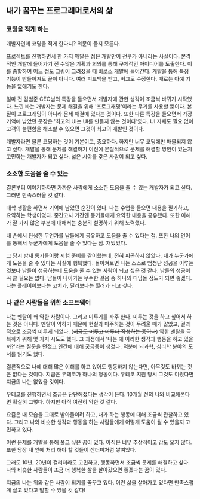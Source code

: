 ## 내가 꿈꾸는 프로그래머로서의 삶
### 코딩을 적게 하는

개발자인데 코딩을 적게 한다니? 의문이 들지 모른다.

프로젝트를 진행하면서 한 가지 깨달은 점은 개발만이 전부가 아니라는 사실이다. 본격적인 개발에 들어가기 전 수많은 기획과 회의를 통해 구체적인 아이디어를 도출한다. 이를 종합하여 어느 정도 그림이 그려졌을 때 비로소 개발에 들어간다. 개발을 통해 특정 기능이 만들어져도 끝이 아니다. 여러 피드백을 받고, 버그도 수정한다. 때로는 아예 기능을 없애기도 한다.

얼마 전 김범준 CEO님의 특강을 들으면서 개발자에 관한 생각이 조금씩 바뀌기 시작했다. 느낀 바는 개발자는 문제 해결을 위해 '프로그래밍'이라는 무기를 사용할 뿐이다. 본질이 프로그래밍이 아니라 문제 해결에 있다는 것이다. 또한 다른 특강을 들으면서 가장 기억에 남았던 문장은 '최고의 UI는 UI를 만들지 않는 것이다'였다. UI 자체도 필요 없이 고객의 불편함을 해소할 수 있으면 그것이 최고의 개발인 것이다.

개발자라면 물론 코딩하는 것이 기본이고, 중요하다. 하지만 너무 코딩에만 매몰되지 않고 싶다. 개발을 통해 문제를 해결하기 이전에 본질적으로 문제를 해결할 방안이 있는지 고민하는 개발자가 되고 싶다. 넓은 시야를 갖은 사람이 되고 싶다. 

### 소소한 도움을 줄 수 있는

결론부터 이야기하자면 가까운 사람에게 소소한 도움을 줄 수 있는 개발자가 되고 싶다. 그러면 만족스러울 것 같다.

대학 생활을 하면서 기억에 남았던 순간이 있다. 나는 수업을 들으면 내용을 필기하고, 요약하는 학생이었다. 중간고사 기간엔 동기들에게 요약한 내용을 공유했다. 또한 이해가 잘 가지 않은 부분에 대해서는 충분히 설명하기 위해 노력했다. 

내 손에서 탄생한 무언가를 남들에게 공유하고 도움을 줄 수 있다는 점. 또한 나의 언어를 통해서 누군가에게 도움을 줄 수 있다는 점. 재밌었다.

그 당시 밤새 동기들이랑 시험 준비를 같이했는데, 전혀 피곤하지 않았다. 내가 누군가에게 도움을 줄 수 있다는 사실에 행복했다. 돌이켜보면 나는 스스로 엄청난 성공을 이루는 것보다 남들이 성공하는데 도움을 줄 수 있는 사람이 되고 싶은 것 같다. 남들의 성공이 꼭 클 필요는 없다. 남들이 나아가는 무수한 걸음 중 하나의 디딤돌 정도가 되면 좋겠다. 나는 플레이어보다는 코치가, 딜러보다는 힐러가 되고 싶다. 

### 나 같은 사람들을 위한 소프트웨어

나는 멘탈이 꽤 약한 사람이다. 그리고 미루기를 자주 한다. 미루는 것을 하고 싶어서 하는 것은 아니다. 멘탈이 약하기 때문에 현실과 마주하는 것이 두려울 때가 많았고, 결과적으로 조금씩 미루게 되었다. (~~지금도 미루고 미루다 작성하는 중이다~~) 약한 멘탈을 극복하기 위해 몇 가지 시도도 했다. 그 과정에서 '나는 왜 이러한 생각과 행동을 하고 있을까?'라는 질문을 던졌고 인간에 대해 궁금증이 생겼다. 덕분에 뇌과학, 심리학 분야의 도서를 읽기도 했다.

결론적으로 나에 대해 많은 이해를 하고 있어도 행동하지 않는다면, 아무것도 바뀌는 것은 없다는 것이다. 지금은 우테코가 하나의 행동이다. 우테코 지원 당시 그것도 미뤘다면 지금의 나는 없었을 것이다.

우테코를 진행하면서 조금은 단단해졌다는 생각이 든다. 10개월 전의 나와 비교해본다면 확실히 그렇다. 하지만 아직 여전히 약한 것 같다.

요즘은 내 모습을 그대로 받아들이려 하고, 내가 하는 행동에 대해 조금씩 관찰하고 있다. 그리고 나와 비슷한 생각과 행동을 하는 사람들에게 어떻게 도움이 될 수 있을지 고민하고 있다.

이런 문제를 개발을 통해 풀고 싶은 꿈이 있다. 아직은 너무 추상적이고 감도 오지 않다. 또한 당장 내 앞에 처리 해야 할 것들이 산더미처럼 쌓여있다.

그래도 10년, 20년이 걸리더라도 고민하고, 행동하면서 조금씩 문제를 해결하고 싶다. 나와 비슷한 사람들이 조금 더 행복한 삶을 살아갔으면 좋겠다는 꿈이 있다. 

지금의 나는 위와 같은 사람이 되기를 꿈꾸고 있다. 이런 삶을 살아가고 있다면 만족스럽게 살고 있다고 말할 수 있을 것 같다!
